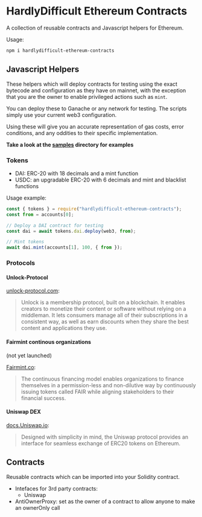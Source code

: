 # HardlyDifficult Ethereum Contracts

A collection of reusable contracts and Javascript helpers for Ethereum.

Usage:

```bash
npm i hardlydifficult-ethereum-contracts
```

## Javascript Helpers

These helpers which will deploy contracts for testing using the exact bytecode and configuration as they have on mainnet, with the exception that you are the owner to enable privileged actions such as `mint`.

You can deploy these to Ganache or any network for testing. The scripts simply use your current web3 configuration.

Using these will give you an accurate representation of gas costs, error conditions, and any oddities to their specific implementation.

**Take a look at the [samples](/tree/master/samples) directory for examples**

### Tokens

 - DAI: ERC-20 with 18 decimals and a mint function
 - USDC: an upgradable ERC-20 with 6 decimals and mint and blacklist functions

Usage example: 

```javascript
const { tokens } = require("hardlydifficult-ethereum-contracts");
const from = accounts[0];

// Deploy a DAI contract for testing
const dai = await tokens.dai.deploy(web3, from);

// Mint tokens
await dai.mint(accounts[1], 100, { from });
```

### Protocols 

#### Unlock-Protocol

[unlock-protocol.com](https://unlock-protocol.com):
> Unlock is a membership protocol, built on a blockchain. It enables creators to monetize their content or software without relying on a middleman. It lets consumers manage all of their subscriptions in a consistent way, as well as earn discounts when they share the best content and applications they use.

#### Fairmint continous organizations

(not yet launched)

[Fairmint.co](https://fairmint.co):

> The continuous financing model enables organizations to finance themselves in a permission-less and non-dilutive way by continuously issuing tokens called FAIR while aligning stakeholders to their financial success.

#### Uniswap DEX

[docs.Uniswap.io](https://docs.uniswap.io/):

> Designed with simplicity in mind, the Uniswap protocol provides an interface for seamless exchange of ERC20 tokens on Ethereum.

## Contracts

Reusable contracts which can be imported into your Solidity contract.

 - Intefaces for 3rd party contracts:
   - Uniswap
 - AntiOwnerProxy: set as the owner of a contract to allow anyone to make an ownerOnly call

